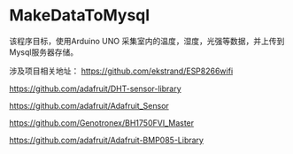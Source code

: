 # MakeDataToMysql
该程序目标，使用Arduino UNO 采集室内的温度，湿度，光强等数据，并上传到Mysql服务器存储。

涉及项目相关地址：
https://github.com/ekstrand/ESP8266wifi

https://github.com/adafruit/DHT-sensor-library

https://github.com/adafruit/Adafruit_Sensor

https://github.com/Genotronex/BH1750FVI_Master

https://github.com/adafruit/Adafruit-BMP085-Library
